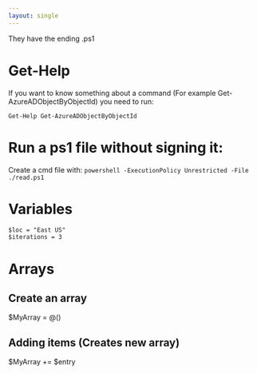 ```yaml
---
layout: single
---
```


They have the ending .ps1

# Get-Help
If you want to know something about a command (For example Get-AzureADObjectByObjectId) you need to run: 
```
Get-Help Get-AzureADObjectByObjectId
```

# Run a ps1 file without signing it: 
Create a cmd file with: ```powershell -ExecutionPolicy Unrestricted -File ./read.ps1```

# Variables
```
$loc = "East US"
$iterations = 3
```
# Arrays
## Create an array
$MyArray = @()

## Adding items (Creates new array)
$MyArray += $entry